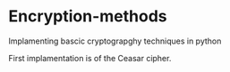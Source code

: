 # Encryption-methods

Implamenting bascic cryptograpghy techniques in python

First implamentation is of the Ceasar cipher.
